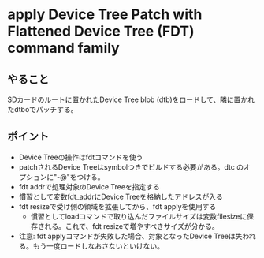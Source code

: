 # apply Device Tree Patch with Flattened Device Tree (FDT) command family

## やること

SDカードのルートに置かれたDevice Tree blob (dtb)をロードして、隣に置かれたdtboでパッチする。

## ポイント

* Device Treeの操作はfdtコマンドを使う
* patchされるDevice Treeはsymbolつきでビルドする必要がある。dtc のオプションに"-@"をつける。
* fdt addrで処理対象のDevice Treeを指定する
* 慣習として変数fdt_addrにDevice Treeを格納したアドレスが入る
* fdt resizeで受け側の領域を拡張してから、fdt applyを使用する
  * 慣習としてloadコマンドで取り込んだファイルサイズは変数filesizeに保存される。これで、fdt resizeで増やすべきサイズが分かる。
* 注意: fdt applyコマンドが失敗した場合、対象となったDevice Treeは失われる。もう一度ロードしなおさないといけない。